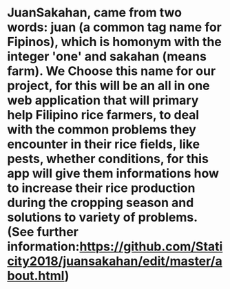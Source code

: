 # JuanSakahan, came from two words: juan (a common tag name for Fipinos), which is homonym with the integer 'one' and sakahan (means farm). We Choose this name for our project, for this will be an all in one web application that will primary help Filipino rice farmers, to deal with the common problems they encounter in their rice fields, like pests, whether conditions, for this app will give them informations how to increase their rice production during the cropping season and solutions to variety of problems. (See further information:https://github.com/Staticity2018/juansakahan/edit/master/about.html)
